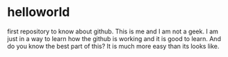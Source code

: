 # helloworld
first repository to know about github.
This is me and I am not a geek.
I am just in a way to learn how the github is working and it is good to learn. And do you know the best part of this? It is much more easy than its looks like.
